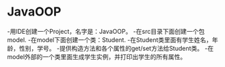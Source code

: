 # JavaOOP

-用IDE创建一个Project，名字是：JavaOOP。
-在src目录下面创建一个包model.
-在model下面创建一个类：Student.
-在Student类里面有学生姓名，年龄，性别，学号。
-提供构造方法和各个属性的get/set方法给Student类。
-在model外部的一个类里面生成学生实例，并打印出学生的所有属性。
